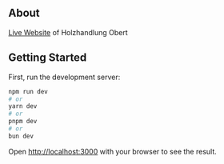 ## About

[Live Website](https://www.holzhandlung-obert.de/) of Holzhandlung Obert

## Getting Started

First, run the development server:

```bash
npm run dev
# or
yarn dev
# or
pnpm dev
# or
bun dev
```

Open [http://localhost:3000](http://localhost:3000) with your browser to see the result.
